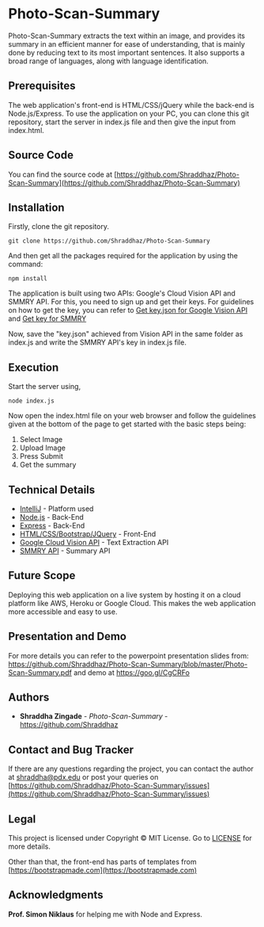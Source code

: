 # Photo-Scan-Summary

Photo-Scan-Summary extracts the text within an image, and provides its summary in an efficient manner for ease of understanding, that is mainly done by reducing text to its most important sentences. It also supports a broad range of languages, along with language identification.

## Prerequisites

The web application's front-end is HTML/CSS/jQuery while the back-end is Node.js/Express. To use the application on your PC, you can clone this git repository, start the server in index.js file and then give the input from index.html.

## Source Code
You can find the source code at [https://github.com/Shraddhaz/Photo-Scan-Summary](https://github.com/Shraddhaz/Photo-Scan-Summary)

## Installation

Firstly, clone the git repository. 
```
git clone https://github.com/Shraddhaz/Photo-Scan-Summary
```

And then get all the packages required for the application by using the command:

```
npm install
```
The application is built using two APIs: Google's Cloud Vision API and SMMRY API. For this, you need to sign up and get their keys. For guidelines on how to get the key, you can refer to [Get key.json for Google Vision API](https://cloud.google.com/vision/docs/auth) and [Get key for SMMRY](http://smmry.com/api)

Now, save the "key.json" achieved from Vision API in the same folder as index.js and write the SMMRY API's key in index.js file.

## Execution
Start the server using,
```
node index.js
```
Now open the index.html file on your web browser and follow the guidelines given at the bottom of the page to get started with the basic steps being: 
1. Select Image
2. Upload Image
3. Press Submit
4. Get the summary

## Technical Details

* [IntelliJ](https://www.jetbrains.com/idea/) - Platform used
* [Node.js](https://nodejs.org/en/) - Back-End 
* [Express](https://expressjs.com/) - Back-End 
* [HTML/CSS/Bootstrap/JQuery](https://developer.mozilla.org/en-US/docs/Web) - Front-End
* [Google Cloud Vision API](https://cloud.google.com/vision/) - Text Extraction API
* [SMMRY API](http://smmry.com/api) - Summary API

## Future Scope

Deploying this web application on a live system by hosting it on a cloud platform like AWS, Heroku or Google Cloud. This makes the web application more accessible and easy to use.

## Presentation and Demo
For more details you can refer to the powerpoint presentation slides from: https://github.com/Shraddhaz/Photo-Scan-Summary/blob/master/Photo-Scan-Summary.pdf and demo at https://goo.gl/CgCRFo

## Authors

* **Shraddha Zingade** - *Photo-Scan-Summary* - https://github.com/Shraddhaz

## Contact and Bug Tracker

If there are any questions regarding the project, you can contact the author at [shraddha@pdx.edu](shraddha@pdx.edu) or post your queries on [https://github.com/Shraddhaz/Photo-Scan-Summary/issues](https://github.com/Shraddhaz/Photo-Scan-Summary/issues)

## Legal

This project is licensed under Copyright ©  MIT License. Go to [LICENSE](https://github.com/Shraddhaz/Photo-Scan-Summary/blob/master/LICENSE) for more details.

Other than that, the front-end has parts of templates from [https://bootstrapmade.com](https://bootstrapmade.com)

## Acknowledgments

**Prof. Simon Niklaus** for helping me with Node and Express.


